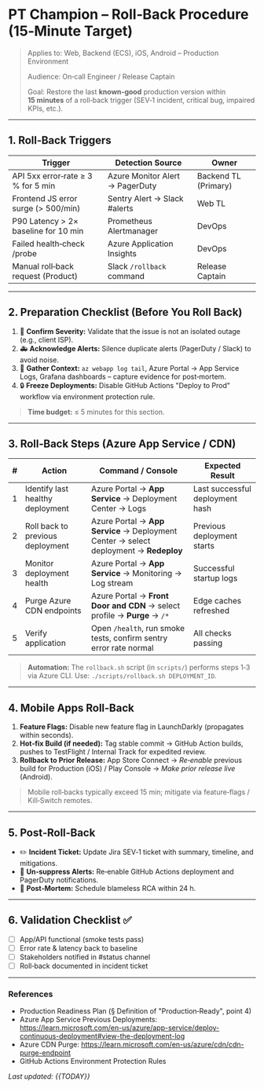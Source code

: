 # PT Champion – Roll‑Back Procedure (15‑Minute Target)

> Applies to: Web, Backend (ECS), iOS, Android – Production Environment
>
> Audience: On‑call Engineer / Release Captain
>
> Goal: Restore the last **known‑good** production version within **15 minutes** of a roll‑back trigger (SEV‑1 incident, critical bug, impaired KPIs, etc.).

---

## 1. Roll‑Back Triggers
| Trigger | Detection Source | Owner |
|---------|------------------|-------|
| API 5xx error‑rate ≥ 3 % for 5 min | Azure Monitor Alert → PagerDuty | Backend TL (Primary) |
| Frontend JS error surge (> 500/min) | Sentry Alert → Slack #alerts | Web TL |
| P90 Latency > 2× baseline for 10 min | Prometheus Alertmanager | DevOps |
| Failed health‑check /probe | Azure Application Insights | DevOps |
| Manual roll‑back request (Product) | Slack `/rollback` command | Release Captain |

---

## 2. Preparation Checklist (Before You Roll Back)
1. 🚦 **Confirm Severity:** Validate that the issue is not an isolated outage (e.g., client ISP).
2. 🚑 **Acknowledge Alerts:** Silence duplicate alerts (PagerDuty / Slack) to avoid noise.
3. 📝 **Gather Context:** `az webapp log tail`, Azure Portal → App Service Logs, Grafana dashboards – capture evidence for post‑mortem.
4. 🔒 **Freeze Deployments:** Disable GitHub Actions "Deploy to Prod" workflow via environment protection rule.

> **Time budget:** ≤ 5 minutes for this section.

---

## 3. Roll‑Back Steps (Azure App Service / CDN)
| # | Action | Command / Console | Expected Result |
|---|--------|------------------|-----------------|
| 1 | Identify last healthy deployment | Azure Portal → **App Service** → Deployment Center → Logs | Last successful deployment hash |
| 2 | Roll back to previous deployment | Azure Portal → **App Service** → Deployment Center → select deployment → **Redeploy** | Previous deployment starts |
| 3 | Monitor deployment health | Azure Portal → **App Service** → Monitoring → Log stream | Successful startup logs |
| 4 | Purge Azure CDN endpoints | Azure Portal → **Front Door and CDN** → select profile → **Purge** → `/*` | Edge caches refreshed |
| 5 | Verify application | Open `/health`, run smoke tests, confirm sentry error rate normal | All checks passing |

> **Automation:** The `rollback.sh` script (in `scripts/`) performs steps 1‑3 via Azure CLI. Use: `./scripts/rollback.sh DEPLOYMENT_ID`.

---

## 4. Mobile Apps Roll‑Back
1. **Feature Flags:** Disable new feature flag in LaunchDarkly (propagates within seconds).
2. **Hot‑fix Build (if needed):** Tag stable commit → GitHub Action builds, pushes to TestFlight / Internal Track for expedited review.
3. **Rollback to Prior Release:** App Store Connect → *Re‑enable* previous build for Production (iOS) / Play Console → *Make prior release live* (Android).

> Mobile roll‑backs typically exceed 15 min; mitigate via feature‑flags / Kill‑Switch remotes.

---

## 5. Post‑Roll‑Back
- ✏️ **Incident Ticket:** Update Jira SEV‑1 ticket with summary, timeline, and mitigations.
- 📡 **Un‑suppress Alerts:** Re‑enable GitHub Actions deployment and PagerDuty notifications.
- 🧩 **Post‑Mortem:** Schedule blameless RCA within 24 h.

---

## 6. Validation Checklist ✅
- [ ] App/API functional (smoke tests pass)
- [ ] Error rate & latency back to baseline
- [ ] Stakeholders notified in #status channel
- [ ] Roll‑back documented in incident ticket

---

### References
- Production Readiness Plan (§ Definition of "Production‑Ready", point 4)
- Azure App Service Previous Deployments: https://learn.microsoft.com/en-us/azure/app-service/deploy-continuous-deployment#view-the-deployment-log
- Azure CDN Purge: https://learn.microsoft.com/en-us/azure/cdn/cdn-purge-endpoint
- GitHub Actions Environment Protection Rules

*Last updated: {{TODAY}}* 